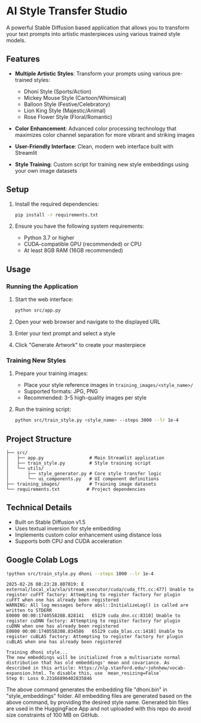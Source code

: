 # AI Style Transfer Studio

A powerful Stable Diffusion based application that allows you to transform your text prompts into artistic masterpieces using various trained style models.

## Features

- **Multiple Artistic Styles**: Transform your prompts using various pre-trained styles:
  - Dhoni Style (Sports/Action)
  - Mickey Mouse Style (Cartoon/Whimsical)
  - Balloon Style (Festive/Celebratory)
  - Lion King Style (Majestic/Animal)
  - Rose Flower Style (Floral/Romantic)

- **Color Enhancement**: Advanced color processing technology that maximizes color channel separation for more vibrant and striking images

- **User-Friendly Interface**: Clean, modern web interface built with Streamlit

- **Style Training**: Custom script for training new style embeddings using your own image datasets

## Setup

1. Install the required dependencies:
   ```bash
   pip install -r requirements.txt
   ```

2. Ensure you have the following system requirements:
   - Python 3.7 or higher
   - CUDA-compatible GPU (recommended) or CPU
   - At least 8GB RAM (16GB recommended)

## Usage

### Running the Application

1. Start the web interface:
   ```bash
   python src/app.py
   ```

2. Open your web browser and navigate to the displayed URL

3. Enter your text prompt and select a style

4. Click "Generate Artwork" to create your masterpiece

### Training New Styles

1. Prepare your training images:
   - Place your style reference images in `training_images/<style_name>/`
   - Supported formats: JPG, PNG
   - Recommended: 3-5 high-quality images per style

2. Run the training script:
   ```bash
   python src/train_style.py <style_name> --steps 3000 --lr 1e-4
   ```

## Project Structure

```
├── src/
│   ├── app.py                 # Main Streamlit application
│   ├── train_style.py         # Style training script
│   └── utils/
│       ├── style_generator.py # Core style transfer logic
│       └── ui_components.py   # UI component definitions
├── training_images/           # Training image datasets
└── requirements.txt          # Project dependencies
```

## Technical Details

- Built on Stable Diffusion v1.5
- Uses textual inversion for style embedding
- Implements custom color enhancement using distance loss
- Supports both CPU and CUDA acceleration

## Google Colab Logs

```bash
!python src/train_style.py dhoni --steps 1000 --lr 1e-4
```


```Log 
2025-02-26 08:23:28.807019: E external/local_xla/xla/stream_executor/cuda/cuda_fft.cc:477] Unable to register cuFFT factory: Attempting to register factory for plugin cuFFT when one has already been registered
WARNING: All log messages before absl::InitializeLog() is called are written to STDERR
E0000 00:00:1740558208.828141   65129 cuda_dnn.cc:8310] Unable to register cuDNN factory: Attempting to register factory for plugin cuDNN when one has already been registered
E0000 00:00:1740558208.834586   65129 cuda_blas.cc:1418] Unable to register cuBLAS factory: Attempting to register factory for plugin cuBLAS when one has already been registered

Training dhoni style...
The new embeddings will be initialized from a multivariate normal distribution that has old embeddings' mean and covariance. As described in this article: https://nlp.stanford.edu/~johnhew/vocab-expansion.html. To disable this, use `mean_resizing=False`
Step 0: Loss 0.23166896402835846
```

The above command generates the embedding file "dhoni.bin" in "style_embeddings" folder. 
All embedding files are generated based on the above command, by providing the desired style name.
Generated bin files are used in the HuggingFace App and not uploaded with this repo do avoid size constraints of 100 MB on GitHub.
